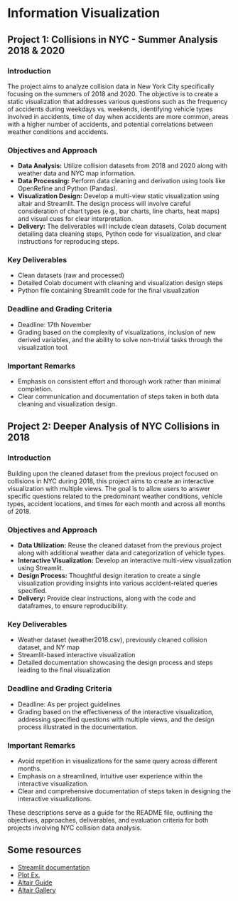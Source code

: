 # Information Visualization

## Project 1: Collisions in NYC - Summer Analysis 2018 & 2020

### Introduction
The project aims to analyze collision data in New York City specifically focusing on the summers of 2018 and 2020. The objective is to create a static visualization that addresses various questions such as the frequency of accidents during weekdays vs. weekends, identifying vehicle types involved in accidents, time of day when accidents are more common, areas with a higher number of accidents, and potential correlations between weather conditions and accidents.

### Objectives and Approach
- **Data Analysis:** Utilize collision datasets from 2018 and 2020 along with weather data and NYC map information.
- **Data Processing:** Perform data cleaning and derivation using tools like OpenRefine and Python (Pandas).
- **Visualization Design:** Develop a multi-view static visualization using altair and Streamlit. The design process will involve careful consideration of chart types (e.g., bar charts, line charts, heat maps) and visual cues for clear interpretation.
- **Delivery:** The deliverables will include clean datasets, Colab document detailing data cleaning steps, Python code for visualization, and clear instructions for reproducing steps.

### Key Deliverables
- Clean datasets (raw and processed)
- Detailed Colab document with cleaning and visualization design steps
- Python file containing Streamlit code for the final visualization

### Deadline and Grading Criteria
- Deadline: 17th November
- Grading based on the complexity of visualizations, inclusion of new derived variables, and the ability to solve non-trivial tasks through the visualization tool.

### Important Remarks
- Emphasis on consistent effort and thorough work rather than minimal completion.
- Clear communication and documentation of steps taken in both data cleaning and visualization design.

## Project 2: Deeper Analysis of NYC Collisions in 2018

### Introduction
Building upon the cleaned dataset from the previous project focused on collisions in NYC during 2018, this project aims to create an interactive visualization with multiple views. The goal is to allow users to answer specific questions related to the predominant weather conditions, vehicle types, accident locations, and times for each month and across all months of 2018.

### Objectives and Approach
- **Data Utilization:** Reuse the cleaned dataset from the previous project along with additional weather data and categorization of vehicle types.
- **Interactive Visualization:** Develop an interactive multi-view visualization using Streamlit.
- **Design Process:** Thoughtful design iteration to create a single visualization providing insights into various accident-related queries specified.
- **Delivery:** Provide clear instructions, along with the code and dataframes, to ensure reproducibility.

### Key Deliverables
- Weather dataset (weather2018.csv), previously cleaned collision dataset, and NY map
- Streamlit-based interactive visualization
- Detailed documentation showcasing the design process and steps leading to the final visualization

### Deadline and Grading Criteria
- Deadline: As per project guidelines
- Grading based on the effectiveness of the interactive visualization, addressing specified questions with multiple views, and the design process illustrated in the documentation.

### Important Remarks
- Avoid repetition in visualizations for the same query across different months.
- Emphasis on a streamlined, intuitive user experience within the interactive visualization.
- Clear and comprehensive documentation of steps taken in designing the interactive visualizations.

These descriptions serve as a guide for the README file, outlining the objectives, approaches, deliverables, and evaluation criteria for both projects involving NYC collision data analysis.

## Some resources

- [Streamlit documentation](https://docs.streamlit.io/)
- [Plot Ex.](https://jupyter-flex.danielfrg.com/examples/altair.html#)
- [Altair Guide](https://altair-viz.github.io/user_guide/data.html)
- [Altair Gallery](https://altair-viz.github.io/gallery/index.html#example-gallery)


